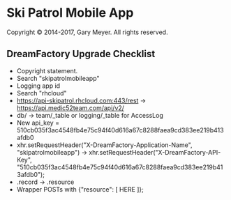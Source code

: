 # Ski Patrol Mobile App

Copyright © 2014-2017, Gary Meyer.
All rights reserved.

## DreamFactory Upgrade Checklist

* Copyright statement.
* Search "skipatrolmobileapp"
* Logging app id
* Search "rhcloud"
* https://api-skipatrol.rhcloud.com:443/rest -> https://api.medic52team.com/api/v2/
* db/ -> team/_table or logging/_table for AccessLog
* New api_key = 510cb035f3ac4548fb4e75c94f40d616a67c8288faea9cd383ee219b413afdb0
* xhr.setRequestHeader("X-DreamFactory-Application-Name", "skipatrolmobileapp") ->
    xhr.setRequestHeader("X-DreamFactory-API-Key", "510cb035f3ac4548fb4e75c94f40d616a67c8288faea9cd383ee219b413afdb0");
* .record -> .resource
* Wrapper POSTs with {"resource": [ HERE ]};
